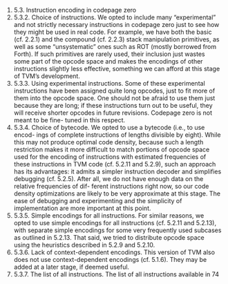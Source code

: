 1. 5.3. Instruction encoding in codepage zero
1. 5.3.2. Choice of instructions. We opted to include many “experimental”
and not strictly necessary instructions in codepage zero just to see how they
might be used in real code. For example, we have both the basic (cf. 2.2.1)
and the compound (cf. 2.2.3) stack manipulation primitives, as well as some
“unsystematic” ones such as ROT (mostly borrowed from Forth). If such
primitives are rarely used, their inclusion just wastes some part of the opcode
space and makes the encodings of other instructions slightly less effective,
something we can afford at this stage of TVM’s development.
1. 5.3.3. Using experimental instructions. Some of these experimental
instructions have been assigned quite long opcodes, just to fit more of them
into the opcode space. One should not be afraid to use them just because
they are long; if these instructions turn out to be useful, they will receive
shorter opcodes in future revisions. Codepage zero is not meant to be fine-
tuned in this respect.
1. 5.3.4. Choice of bytecode. We opted to use a bytecode (i.e., to use encod-
ings of complete instructions of lengths divisible by eight). While this may
not produce optimal code density, because such a length restriction makes
it more difficult to match portions of opcode space used for the encoding of
instructions with estimated frequencies of these instructions in TVM code
(cf. 5.2.11 and 5.2.9), such an approach has its advantages: it admits a
simpler instruction decoder and simplifies debugging (cf. 5.2.5).
After all, we do not have enough data on the relative frequencies of dif-
ferent instructions right now, so our code density optimizations are likely to
be very approximate at this stage. The ease of debugging and experimenting
and the simplicity of implementation are more important at this point.
1. 5.3.5. Simple encodings for all instructions. For similar reasons, we
opted to use simple encodings for all instructions (cf. 5.2.11 and 5.2.13),
with separate simple encodings for some very frequently used subcases as
outlined in 5.2.13. That said, we tried to distribute opcode space using the
heuristics described in 5.2.9 and 5.2.10.
1. 5.3.6. Lack of context-dependent encodings. This version of TVM also
does not use context-dependent encodings (cf. 5.1.6). They may be added
at a later stage, if deemed useful.
1. 5.3.7. The list of all instructions. The list of all instructions available in
74

